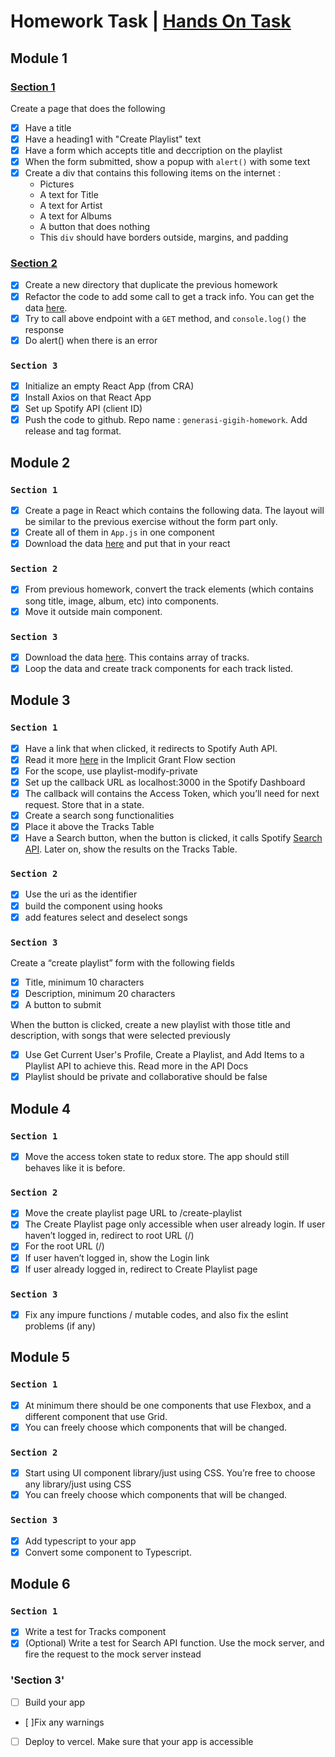 # Homework Task | [Hands On Task](https://github.com/diazamaliana/generasi-gigih-handson/)
## Module 1
### [Section 1](https://github.com/diazamaliana/gfe01079-projects/tree/module-1/section-1) 
Create a page that does the following
- [x] Have a title 
- [x] Have a heading1 with "Create Playlist" text 
- [x] Have a form which accepts title and deccription on the playlist 
- [x] When the form submitted, show a popup with `alert()` with some text 
- [x] Create a div that contains this following items on the internet :
    * Pictures
    * A text for Title
    * A text for Artist
    * A text for Albums
    * A button that does nothing
    * This `div` should have borders outside, margins, and padding

### [Section 2](https://github.com/diazamaliana/gfe01079-projects/tree/module-1/section-2)
- [x] Create a new directory that duplicate the previous homework
- [x] Refactor the code to add some call to get a track info. You can get the data [here](https://gist.githubusercontent.com/aryapradipta9/e6492383477803b233916e01f36d5465/raw/66942c739d66d3774303f84071696aa865a07077/single-sample.json).
- [x] Try to call above endpoint with a `GET` method, and `console.log()` the response
- [x] Do alert() when there is an error

### `Section 3`
- [x] Initialize an empty React App (from CRA)
- [x] Install Axios on that React App
- [x] Set up Spotify API (client ID)
- [x] Push the code to github. Repo name : `generasi-gigih-homework`. Add release and tag format.

## Module 2
### `Section 1`
- [x] Create a page in React which contains the following data. The layout will be similar to the previous exercise without the form part only.
- [x] Create all of them in `App.js` in one component
- [x] Download the data [here](https://gist.githubusercontent.com/aryapradipta9/0b8d0a1a113e3594d34c68c72ec32daf/raw/cb5d20b494bd2cb259d31596b9e8eea02e0f6d1e/single-sample.js) and put that in your react

### `Section 2`
- [x] From previous homework, convert the track elements (which contains song title, image, album, etc) into components. 
- [x] Move it outside main component. 

### `Section 3`
- [x] Download the data [here](https://gist.githubusercontent.com/aryapradipta9/4085f18a47101f10f685a6140385b2bf/raw/e32426bc2d954274e984b03c601f14c08eb47a0b/all-sample.js). This contains array of tracks.
- [x] Loop the data and create track components for each track listed. 

## Module 3
### `Section 1`
- [x] Have a link that when clicked, it redirects to Spotify Auth API. 
- [x] Read it more [here](https://developer.spotify.com/documentation/general/guides/authorization-guide/) in the Implicit Grant Flow section
- [x] For the scope, use playlist-modify-private
- [x] Set up the callback URL as localhost:3000 in the Spotify Dashboard
- [x] The callback will contains the Access Token, which you’ll need for next request. Store that in a state.
- [x] Create a search song functionalities
- [x] Place it above the Tracks Table
- [x] Have a Search button, when the button is clicked, it calls Spotify [Search API](https://developer.spotify.com/documentation/web-api/reference/#category-search). Later on, show the results on the Tracks Table.

### `Section 2`
- [x] Use the uri as the identifier
- [x] build the component using hooks
- [x] add features select and deselect songs

### `Section 3`
Create a “create playlist” form with the following fields
- [x] Title, minimum 10 characters
- [x] Description, minimum 20 characters
- [x] A button to submit

When the button is clicked, create a new playlist with those title and description, with songs that were selected previously
- [x] Use Get Current User's Profile, Create a Playlist, and Add Items to a Playlist API to achieve this. Read more in the API Docs
- [x] Playlist should be private and collaborative should be false

## Module 4
### `Section 1`
- [x] Move the access token state to redux store. The app should still behaves like it is before.

### `Section 2`
- [x] Move the create playlist page URL to /create-playlist
- [x] The Create Playlist page only accessible when user already login. If user haven’t logged in, redirect to root URL (/)
- [x] For the root URL (/)
- [x] If user haven’t logged in, show the Login link
- [x] If user already logged in, redirect to Create Playlist page

### `Section 3`
- [x] Fix any impure functions / mutable codes, and also fix the eslint problems (if any)

## Module 5
### `Section 1`
- [x] At minimum there should be one components that use Flexbox, and a different component that use Grid.
- [x] You can freely choose which components that will be changed.

### `Section 2`
- [x] Start using UI component library/just using CSS. You’re free to choose any library/just using CSS
- [x] You can freely choose which components that will be changed.

### `Section 3`
- [x] Add typescript to your app
- [x] Convert some component to Typescript.

## Module 6
### `Section 1`
- [x] Write a test for Tracks component
- [x] (Optional) Write a test for Search API function. Use the mock server, and fire the request to the mock server instead
### 'Section 3'
- [ ] Build your app
- [ ]Fix any warnings
- [ ] Deploy to vercel. Make sure that your app is accessible





